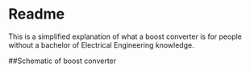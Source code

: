 # Readme
This is a simplified explanation of what a boost converter is for people without a bachelor of Electrical Engineering knowledge.

##Schematic of boost converter
